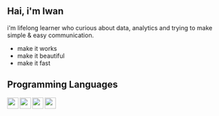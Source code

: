 ## Hai, i'm Iwan 

i'm lifelong learner who curious about data, analytics and trying to make simple & easy communication.
- make it works
- make it beautiful
- make it fast


## Programming Languages
<img align="left" width="26px" src="https://cdn.worldvectorlogo.com/logos/visual-studio-code.svg">
<img align="left" width="26px" src="https://seeklogo.com/images/J/jupyter-logo-A91705F539-seeklogo.com.png">
<img align="left" width="26px" src="https://logos-download.com/wp-content/uploads/2016/10/Python_logo_icon-700x697.png">
<img align="left" width="26px" src="https://www.mysql.com/common/logos/logo-mysql-170x115.png">
